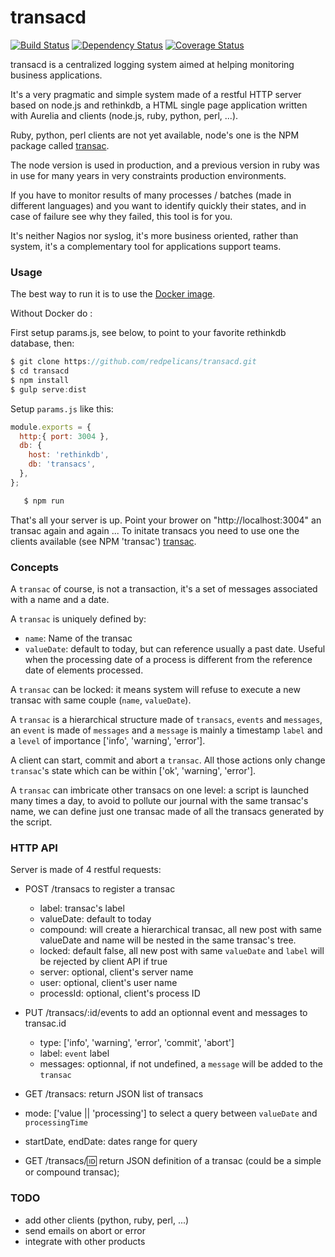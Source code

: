 transacd
===============
[![Build Status](https://travis-ci.org/redpelicans/transacd.png?branch=transac2)](https://travis-ci.org/redpelicans/transacd)
[![Dependency Status](https://david-dm.org/redpelicans/transacd.png)](https://david-dm.org/redpelicans/transac) 
[![Coverage Status](https://coveralls.io/repos/redpelicans/transacd/badge.png?branch=transac2)](https://coveralls.io/r/redpelicans/transacd?branch=transac2)



transacd is a centralized  logging system aimed at helping monitoring business applications.

It's a very pragmatic and simple system made of a restful HTTP server based on node.js and rethinkdb, a HTML single page application written with Aurelia and clients (node.js, ruby, python, perl, ...).

Ruby, python, perl clients are not yet available, node's one is the NPM package called [transac](https://github.com/redpelicans/transac.git).

The node version is used in production, and a previous version in ruby was in use for many years in very constraints production environments.

If you have to monitor results of many processes / batches (made in different languages) and you want to identify quickly their states, and in case of failure see why they failed, this tool is for you.

It's neither Nagios nor syslog, it's more business oriented, rather than system, it's a complementary tool for applications support teams.
 

### Usage

The best way to run it is to use the [Docker image](https://github.com/redpelicans/transac-docker.git).

Without Docker do :

First setup params.js, see below, to point to your favorite rethinkdb database, then:

```javascript 
$ git clone https://github.com/redpelicans/transacd.git 
$ cd transacd
$ npm install
$ gulp serve:dist
```

Setup `params.js` like this:

```javascript 
module.exports = {
  http:{ port: 3004 },
  db: {
    host: 'rethinkdb',
    db: 'transacs',
  },
};
```
```javascript 
   $ npm run
```

That's all your server is up. Point your brower on "http://localhost:3004" an transac again and again ...
To initate transacs you need to use one the clients available (see NPM 'transac') [transac](https://github.com/redpelicans/transac.git).



### Concepts

A `transac` of course, is not a transaction, it's a set of messages associated with a name and a date.

A `transac` is uniquely defined by:
  * `name`: Name of the transac 
  * `valueDate`: default to today, but can reference usually a past date. Useful when the processing date of a process is different from the reference date of elements processed.

A `transac` can be locked: it means system will refuse to execute a new transac with same couple (`name`, `valueDate`).

A `transac` is a hierarchical structure made of `transacs`, `events` and `messages`, an `event` is made of `messages` and a `message` is mainly a timestamp `label` and a `level` of importance ['info', 'warning', 'error'].

A client can start, commit and abort a `transac`. All those actions only change `transac`'s state which can be within ['ok', 'warning', 'error'].

A `transac` can imbricate other transacs on one level: a script is launched many times a day, to avoid to pollute our journal with the same transac's name, we can define just one transac made of all the transacs generated by the script.


### HTTP API

Server is made of 4 restful requests:

* POST /transacs to register a transac
  * label: transac's label
  * valueDate: default to today
  * compound: will create a hierarchical transac, all new post with same valueDate and name will be nested in the same transac's tree.
  * locked: default false, all new post with same `valueDate` and `label` will be rejected by client API if true
  * server: optional, client's server name
  * user: optional, client's user name
  * processId: optional, client's process ID

* PUT /transacs/:id/events to add an optionnal event and messages to transac.id
  * type: ['info', 'warning', 'error', 'commit', 'abort']
  * label: `event` label
  * messages: optionnal, if not undefined, a `message` will be added to the `transac`

* GET /transacs: return JSON list of transacs
 * mode: ['value || 'processing'] to select a query between `valueDate` and `processingTime`
 * startDate, endDate: dates range for query

* GET /transacs/:id: return JSON definition of a transac (could be a simple or compound transac);

### TODO

* add other clients (python, ruby, perl, ...)
* send emails on abort or error
* integrate with other products
